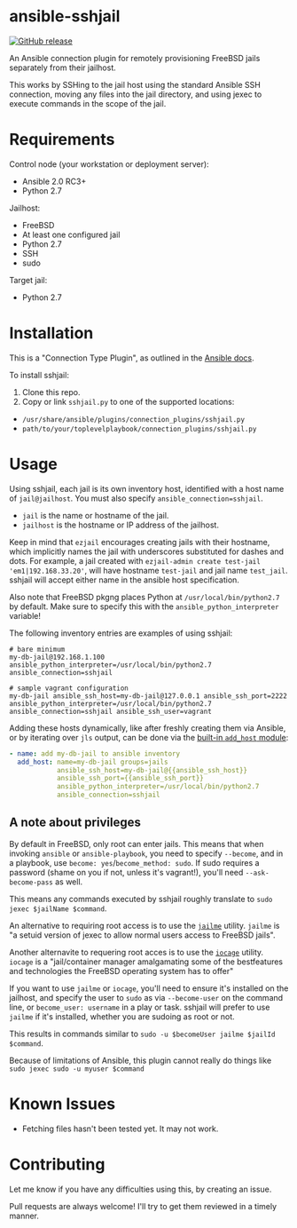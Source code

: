 # ansible-sshjail

[![GitHub release](https://img.shields.io/github/release/austinhyde/ansible-sshjail.svg?style=flat-square)](https://github.com/austinhyde/ansible-sshjail/releases)

An Ansible connection plugin for remotely provisioning FreeBSD jails separately from their jailhost.

This works by SSHing to the jail host using the standard Ansible SSH connection, moving any files into the jail directory, and using jexec to execute commands in the scope of the jail.

# Requirements

Control node (your workstation or deployment server):

* Ansible 2.0 RC3+
* Python 2.7

Jailhost:

* FreeBSD
* At least one configured jail
* Python 2.7
* SSH
* sudo

Target jail:

* Python 2.7

# Installation

This is a "Connection Type Plugin", as outlined in the [Ansible docs](http://docs.ansible.com/developing_plugins.html#connection-type-plugins).

To install sshjail:

1. Clone this repo.
2. Copy or link `sshjail.py` to one of the supported locations:
  * `/usr/share/ansible/plugins/connection_plugins/sshjail.py`
  * `path/to/your/toplevelplaybook/connection_plugins/sshjail.py`

# Usage

Using sshjail, each jail is its own inventory host, identified with a host name of `jail@jailhost`. You must also specify `ansible_connection=sshjail`.

* `jail` is the name or hostname of the jail.
* `jailhost` is the hostname or IP address of the jailhost.

Keep in mind that `ezjail` encourages creating jails with their hostname, which implicitly names the jail with underscores substituted for dashes and dots. For example, a jail created with `ezjail-admin create test-jail 'em1|192.168.33.20'`, will have hostname `test-jail` and jail name `test_jail`. sshjail will accept either name in the ansible host specification.

Also note that FreeBSD pkgng places Python at `/usr/local/bin/python2.7` by default. Make sure to specify this with the `ansible_python_interpreter` variable!

The following inventory entries are examples of using sshjail:

```
# bare minimum
my-db-jail@192.168.1.100 ansible_python_interpreter=/usr/local/bin/python2.7 ansible_connection=sshjail

# sample vagrant configuration
my-db-jail ansible_ssh_host=my-db-jail@127.0.0.1 ansible_ssh_port=2222 ansible_python_interpreter=/usr/local/bin/python2.7 ansible_connection=sshjail ansible_ssh_user=vagrant
```

Adding these hosts dynamically, like after freshly creating them via Ansible, or by iterating over `jls` output, can be done via the [built-in `add_host` module](http://docs.ansible.com/add_host_module.html):

```YAML
- name: add my-db-jail to ansible inventory
  add_host: name=my-db-jail groups=jails
            ansible_ssh_host=my-db-jail@{{ansible_ssh_host}}
            ansible_ssh_port={{ansible_ssh_port}}
            ansible_python_interpreter=/usr/local/bin/python2.7
            ansible_connection=sshjail
```

## A note about privileges

By default in FreeBSD, only root can enter jails. This means that when invoking `ansible` or `ansible-playbook`,
you need to specify `--become`, and in a playbook, use `become: yes`/`become_method: sudo`. If sudo requires a password
(shame on you if not, unless it's vagrant!), you'll need `--ask-become-pass` as well.

This means any commands executed by sshjail roughly translate to `sudo jexec $jailName $command`.

An alternative to requiring root access is to use the [`jailme`](http://www.freshports.org/sysutils/jailme) utility.
`jailme` is "a setuid version of jexec to allow normal users access to FreeBSD jails".

Another alternavite to requering root acces is to use the [`iocage`](https://www.freshports.org/sysutils/iocage/) utility.
`iocage` is a "jail/container manager amalgamating some of the bestfeatures and technologies the FreeBSD operating system has to offer"

If you want to use `jailme` or `iocage`, you'll need to ensure it's installed on the jailhost, and specify the user to `sudo` as
via `--become-user` on the command line, or `become_user: username` in a play or task. sshjail will prefer to use `jailme`
if it's installed, whether you are sudoing as root or not.

This results in commands similar to `sudo -u $becomeUser jailme $jailId $command`.

Because of limitations of Ansible, this plugin cannot really do things like `sudo jexec sudo -u myuser $command`

# Known Issues

* Fetching files hasn't been tested yet. It may not work.

# Contributing

Let me know if you have any difficulties using this, by creating an issue.

Pull requests are always welcome! I'll try to get them reviewed in a timely manner.
